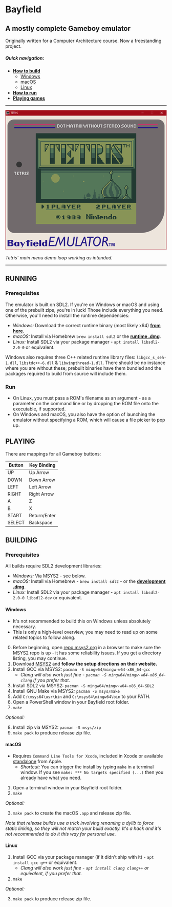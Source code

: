 # Bayfield
## A mostly complete Gameboy emulator

Originally written for a Computer Architecture course. Now a freestanding project.

##### Quick navigation:
- **[How to build](#building)**
  - [Windows](#windows)
  - [macOS](#macos)
  - [Linux](#linux)
- **[How to run](#running)**
- **[Playing games](#playing)**

---

![Emulator running normally](./assets/bayfield_demo_tetris.gif "Playing Tetris")

*Tetris' main menu demo loop working as intended.*

---

## RUNNING
### Prerequisites
The emulator is built on SDL2. If you're on Windows or macOS and using one of the prebuilt zips, you're in luck! Those include everything you need.
Otherwise, you'll need to install the runtime dependencies:

- *Windows:* Download the correct runtime binary (most likely x64) [**from here**](https://www.libsdl.org/download-2.0.php).
- *macOS:* Install via Homebrew `brew install sdl2` or the [**runtime .dmg**](https://www.libsdl.org/download-2.0.php).
- *Linux:* Install SDL2 via your package manager - `apt install libsdl2-2.0-0` or equivalent.

Windows also requires three C++ related runtime library files: `libgcc_s_seh-1.dll`, `libstdc++-6.dll` & `libwinpthread-1.dll`.
There should be no instance where you are without these; prebuilt binaries have them bundled and the packages required to build from source will include them.

### Run
- On Linux, you must pass a ROM's filename as an argument - as a parameter on the command line or by dropping the ROM file onto the executable, if supported. 
- On Windows and macOS, you also have the option of launching the emulator without specifying a ROM, which will cause a file picker to pop up.


## PLAYING
There are mappings for all Gameboy buttons:

| Button | Key Binding  |
|--------|--------------|
| UP     | Up Arrow     |
| DOWN   | Down Arrow   |
| LEFT   | Left Arrow   |
| RIGHT  | Right Arrow  |
| A      | Z            |
| B      | X            |
| START  | Return/Enter |
| SELECT | Backspace    |



## BUILDING
### Prerequisites
All builds require SDL2 development libraries:

- *Windows:* Via MSYS2 - see below.
- *macOS:* Install via Homebrew - `brew install sdl2` - or the [**development .dmg**](https://www.libsdl.org/download-2.0.php).
- *Linux:* Install SDL2 via your package manager - `apt install libsdl2-2.0-0 libsdl2-dev` or equivalent.

#### Windows
- It's not recommended to build this on Windows unless absolutely necessary.
- This is only a high-level overview, you may need to read up on some related topics to follow along.

0. Before beginning, open [repo.msys2.org](http://repo.msys2.org) in a browser to make sure the MSYS2 repo is up - it has some reliability issues. If you get a directory listing, you may continue.
1. Download [MSYS2](http://www.msys2.org) and **follow the setup directions on their website.**
2. Install GCC via MSYS2: `pacman -S mingw64/mingw-w64-x86_64-gcc`
   - *Clang will also work just fine - `pacman -S mingw64/mingw-w64-x86_64-clang` if you prefer that.*
3. Install SDL2 via MSYS2: `pacman -S mingw64/mingw-w64-x86_64-SDL2`
4. Install GNU Make via MSYS2: `pacman -S msys/make`
5. Add `C:\msys64\usr\bin` and `C:\msys64\mingw64\bin` to your PATH.
6. Open a PowerShell window in your Bayfield root folder.
7. `make`

*Optional:*

8. Install zip via MSYS2: `pacman -S msys/zip`
9. `make pack` to produce release zip file.

#### macOS
- Requires `Command Line Tools for Xcode`, included in Xcode or available [standalone](https://developer.apple.com/download/more/) from Apple.
  - *Shortcut:* You can trigger the install by typing `make` in a terminal window. If you see `make: *** No targets specified (...)` then you already have what you need.

1. Open a terminal window in your Bayfield root folder.
2. `make`

*Optional:*

3. `make pack` to create the macOS `.app` and release zip file.

*Note that release builds use a trick involving renaming a dylib to force static linking, so they will not match your build exactly. It's a hack and it's not recommended to do it this way for personal use.*

#### Linux
1. Install GCC via your package manager (if it didn't ship with it) - `apt install gcc g++` or equivalent.
   - *Clang will also work just fine - `apt install clang clang++` or equivalent, if you prefer that.*
2. `make`

*Optional:*

3. `make pack` to produce release zip file.
